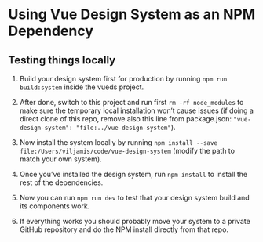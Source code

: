 # Using Vue Design System as an NPM Dependency

## Testing things locally

1. Build your design system first for production by running `npm run build:system` inside the vueds project.

2. After done, switch to this project and run first `rm -rf node_modules` to make sure the temporary local installation won’t cause issues (if doing a direct clone of this repo, remove also this line from package.json: `"vue-design-system": "file:../vue-design-system"`).

3. Now install the system locally by running `npm install --save file:/Users/viljamis/code/vue-design-system` (modify the path to match your own system).

4. Once you’ve installed the design system, run `npm install` to install the rest of the dependencies.

5. Now you can run `npm run dev` to test that your design system build and its components work.

6. If everything works you should probably move your system to a private GitHub repository and do the NPM install directly from that repo.
